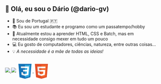 ## 👋 Olá, eu sou o Dário (@dario-gv)
- 📍 Sou de Portugal 🇵🇹
- 📚 Eu sou um estudante e programo como um passatempo/hobby
- 🌱 Atualmente estou a aprender HTML, CSS e Batch, mas em necessidade consigo mexer em tudo um pouco
- 💻 Eu gosto de computadores, ciências, natureza, entre outras coisas...
- 💡 *A necessidade é a mãe de todas as ideias!*
<div align="center" style="display: inline-block;">
  <br>
  <a href="https://github.com/dario-gv">
    <img height="160em" src="https://github-readme-stats.vercel.app/api?username=dario-gv&show_icons=true&theme=dark">
    <img height="160em" src="https://github-readme-stats.vercel.app/api/top-langs/?username=dario-gv&layout=compact&theme=dark">
  </a>
</div>
<div style="display: inline-block;">
  <br>
  <a href="https://github.com/dario-gv">
    <img align="center" alt="CSS" widht="60" height="50" src="https://raw.githubusercontent.com/devicons/devicon/master/icons/css3/css3-original.svg">
    <img align="center" alt="HTML" widht="60" height="50" src="https://raw.githubusercontent.com/devicons/devicon/master/icons/html5/html5-original.svg">
  </a>
</div>
